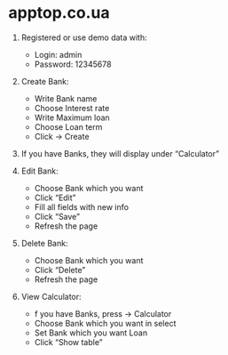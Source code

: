 # apptop.co.ua
1.	Registered or use demo data with:
    * Login: admin 
    * Password: 12345678
    
2.	Create Bank:
    * Write Bank name
    * Choose Interest rate
    * Write Maximum loan
    * Choose Loan term
    * Click -> Create
    
3.	If you have Banks, they will display under “Calculator”

4.	Edit Bank:
    * Choose Bank which you want
    * Click “Edit”
    * Fill all fields with new info
    * Click “Save”
    * Refresh the page
    
5.	Delete Bank:
    * Choose Bank which you want
    * Click “Delete”
    * Refresh the page
    
6.	View Calculator:
    * f you have Banks, press -> Calculator
    * Сhoose Bank which you want in select
    * Set Bank which you want Loan
    * Click “Show table”
